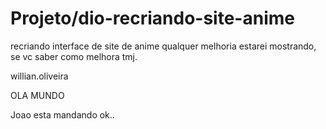# Projeto/dio-recriando-site-anime
recriando interface de site de anime
qualquer melhoria estarei mostrando, se vc saber como melhora tmj. 

willian.oliveira

OLA MUNDO

Joao esta mandando ok..
